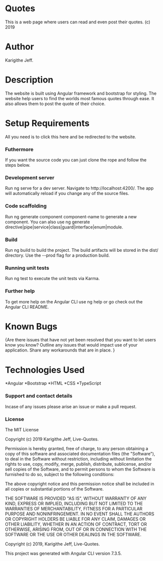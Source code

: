 # Quotes
This is a web page where users can read and even post their quotes. (c) 2019

# Author
Karigithe Jeff.

# Description
The website is built using Angular framework and bootstrap for styling. The website help users to find the worlds most famous quotes through ease. It also allows them to post the quote of their choice.

# Setup Requirements
All you need is to click this here and be redirected to the website.

### Futhermore
If you want the source code you can just clone the rope and follow the steps below.

### Development server
Run ng serve for a dev server. Navigate to http://localhost:4200/. The app will automatically reload if you change any of the source files.

### Code scaffolding
Run ng generate component component-name to generate a new component. You can also use ng generate directive|pipe|service|class|guard|interface|enum|module.

### Build
Run ng build to build the project. The build artifacts will be stored in the dist/ directory. Use the --prod flag for a production build.

### Running unit tests
Run ng test to execute the unit tests via Karma.

### Further help
To get more help on the Angular CLI use ng help or go check out the Angular CLI README.

# Known Bugs
{Are there issues that have not yet been resolved that you want to let users know you know? Outline any issues that would impact use of your application. Share any workarounds that are in place. }

# Technologies Used
*Angular *Bootstrap *HTML *CSS *TypeScript

### Support and contact details
Incase of any issues please arise an issue or make a pull request.

### License
The MIT License

Copyright (c) 2019 Karigithe Jeff, Live-Quotes.

Permission is hereby granted, free of charge, to any person obtaining a copy of this software and associated documentation files (the "Software"), to deal in the Software without restriction, including without limitation the rights to use, copy, modify, merge, publish, distribute, sublicense, and/or sell copies of the Software, and to permit persons to whom the Software is furnished to do so, subject to the following conditions:

The above copyright notice and this permission notice shall be included in all copies or substantial portions of the Software.

THE SOFTWARE IS PROVIDED "AS IS", WITHOUT WARRANTY OF ANY KIND, EXPRESS OR IMPLIED, INCLUDING BUT NOT LIMITED TO THE WARRANTIES OF MERCHANTABILITY, FITNESS FOR A PARTICULAR PURPOSE AND NONINFRINGEMENT. IN NO EVENT SHALL THE AUTHORS OR COPYRIGHT HOLDERS BE LIABLE FOR ANY CLAIM, DAMAGES OR OTHER LIABILITY, WHETHER IN AN ACTION OF CONTRACT, TORT OR OTHERWISE, ARISING FROM, OUT OF OR IN CONNECTION WITH THE SOFTWARE OR THE USE OR OTHER DEALINGS IN THE SOFTWARE.

Copyright (c) 2019, Karigithe Jeff, Live-Quotes.

This project was generated with Angular CLI version 7.3.5.